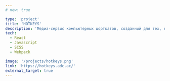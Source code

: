 ```yaml
---
# new: true

type: 'project'
title: 'HOTKEYS'
description: 'Медиа-сервис компьютерных шорткатов, созданный для тех, кто хочет ускорить и облегчить свою работу за компьютером.'
tech:
  - React
  - Javascript
  - SCSS
  - Webpack

image: '/projects/hotkeys.png'
link: 'https://hotkeys.adc.ac/'
external_target: true
---
```

